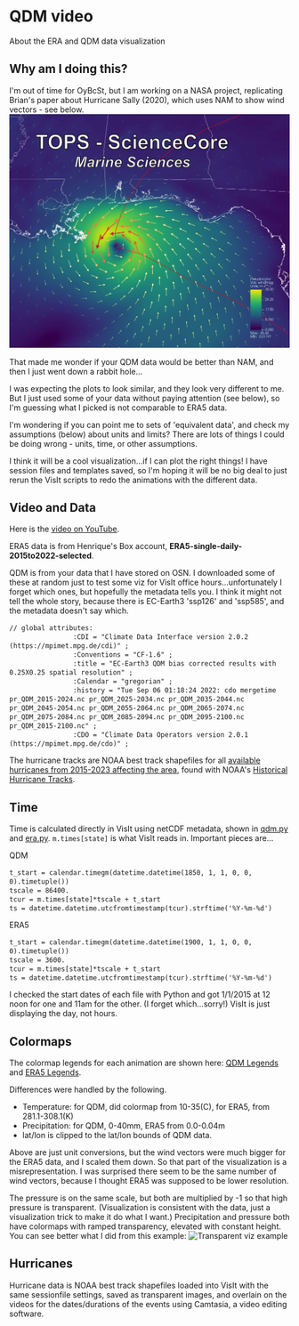 # QDM video

About the ERA and QDM data visualization

## Why am I doing this?
I'm out of time for OyBcSt, but I am working on a NASA project, replicating Brian's paper about Hurricane Sally (2020), which uses NAM to show wind vectors - see below.
![Wind vectors with NAM data](sciencecore-ms.png)

That made me wonder if your QDM data would be better than NAM, and then I just went down a rabbit hole...

I was expecting the plots to look similar, and they look very different to me. But I just used some of your data without paying attention (see below), so I'm guessing what I picked is not comparable to ERA5 data.  

I'm wondering if you can point me to sets of 'equivalent data', and check my assumptions (below) about units and limits?  There are lots of things I could be doing wrong - units, time, or other assumptions.

I think it will be a cool visualization...if I can plot the right things!  I have session files and templates saved, so I'm hoping it will be no big deal to just rerun the VisIt scripts to redo the animations with the different data.

## Video and Data
Here is the [video on YouTube](https://youtu.be/YM3yH8AL8MA).

ERA5 data is from Henrique's Box account, **ERA5-single-daily-2015to2022-selected**.  

QDM is from your data that I have stored on OSN.  I downloaded some of these at random just to test some viz for VisIt office hours...unfortunately I forget which ones, but hopefully the metadata tells you.  I think it might not tell the whole story, because there is EC-Earth3 'ssp126' and 'ssp585', and the metadata doesn't say which.
```
// global attributes:
                :CDI = "Climate Data Interface version 2.0.2 (https://mpimet.mpg.de/cdi)" ;
                :Conventions = "CF-1.6" ;
                :title = "EC-Earth3 QDM bias corrected results with 0.25X0.25 spatial resolution" ;
                :Calendar = "gregorian" ;
                :history = "Tue Sep 06 01:18:24 2022: cdo mergetime pr_QDM_2015-2024.nc pr_QDM_2025-2034.nc pr_QDM_2035-2044.nc pr_QDM_2045-2054.nc pr_QDM_2055-2064.nc pr_QDM_2065-2074.nc pr_QDM_2075-2084.nc pr_QDM_2085-2094.nc pr_QDM_2095-2100.nc pr_QDM_2015-2100.nc" ;
                :CDO = "Climate Data Operators version 2.0.1 (https://mpimet.mpg.de/cdo)" ;
```

The hurricane tracks are NOAA best track shapefiles for all [available hurricanes from 2015-2023 affecting the area](https://github.com/oybcst/CGEM/blob/main/qdmvideo/HistoricalHurricaneTracks.pdf), found with NOAA's [Historical Hurricane Tracks](https://coast.noaa.gov/hurricanes/#map=4/32/-80).

## Time
Time is calculated directly in VisIt using netCDF metadata, shown in [qdm.py](qdm.py) and [era.py](era.py). `m.times[state]` is what VisIt reads in. Important pieces are...

QDM
```
t_start = calendar.timegm(datetime.datetime(1850, 1, 1, 0, 0, 0).timetuple())
tscale = 86400.
tcur = m.times[state]*tscale + t_start
ts = datetime.datetime.utcfromtimestamp(tcur).strftime('%Y-%m-%d')
```

ERA5
```
t_start = calendar.timegm(datetime.datetime(1900, 1, 1, 0, 0, 0).timetuple())
tscale = 3600.
tcur = m.times[state]*tscale + t_start
ts = datetime.datetime.utcfromtimestamp(tcur).strftime('%Y-%m-%d')
```

I checked the start dates of each file with Python and got 1/1/2015 at 12 noon for one and 11am for the other. (I forget which...sorry!) VisIt is just displaying the day, not hours.

## Colormaps
The colormap legends for each animation are shown here: [QDM Legends](https://github.com/oybcst/CGEM/blob/main/qdmvideo/qdmlegends.png) and 
[ERA5 Legends](https://github.com/oybcst/CGEM/blob/main/qdmvideo/eralegends.png).

Differences were handled by the following.
- Temperature: for QDM, did colormap from 10-35(C), for ERA5, from 281.1-308.1(K)
- Precipitation: for QDM, 0-40mm, ERA5 from 0.0-0.04m
- lat/lon is clipped to the lat/lon bounds of QDM data.
  
Above are just unit conversions, but the wind vectors were much bigger for the ERA5 data, and I scaled them down.  So that part of the visualization is a misrepresentation. I was surprised there seem to be the same number of wind vectors, because I thought ERA5 was supposed to be lower resolution.

The pressure is on the same scale, but both are multiplied by -1 so that high pressure is transparent.  (Visualization is consistent with the data, just a visualization trick to make it do what I want.)  Precipitation and pressure both have colormaps with ramped transparency, elevated with constant height.  You can see better what I did from this example:
![Transparent viz example](https://github.com/oybcst/CGEM/blob/main/qdmvideo/volumeplusstuff.png)

## Hurricanes
Hurricane data is NOAA best track shapefiles loaded into VisIt with the same sessionfile settings, saved as transparent images, and overlain on the videos for the dates/durations of the events using Camtasia, a video editing software.


